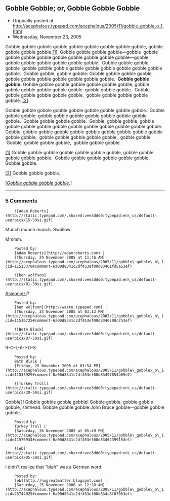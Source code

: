 ## Gobble Gobble; or, Gobble Gobble Gobble

 * Originally posted at http://acephalous.typepad.com/acephalous/2005/11/gobble_gobble_o_1.html
 * Wednesday, November 23, 2005



Gobble gobble gobble gobble gobble gobble gobble gobble gobble, gobble gobble gobble gobble.[[1]](#1)  Gobble gobble gobble gobble—gobble  gobble gobble gobble gobble gobble gobble gobble gobble gobble—gobble  gobble gobble gobble gobble gobble gobble.  Gobble gobble gobble, gobble  gobble gobble gobble gobble gobble gobble gobble gobble gobble gobble.  Gobble gobble, gobble gobble:
Gobble gobble gobble gobble  gobble gobble gobble gobble gobble gobble gobble.  **Gobble gobble gobble.** Gobble gobble gobble gobble gobble gobble gobble, gobble  gobble gobble gobble gobble gobble  gobble gobble gobble.  Gobble gobble gobble gobble gobble gobble,  gobble gobble gobble gobble gobble. [[2]](#2)

Gobble gobble gobble gobble gobble gobble gobble gobble gobble.  Gobble gobble gobble: gobble gobble gobble gobble gobble gobble gobble gobble.  Gobble gobble gobble gobble.  Gobble, gobble gobble, gobble gobble gobble gobble gobble gobble gobble gobble gobble gobble gobble.  Gobble  gobble gobble gobble gobble gobble gobble gobble gobble gobble gobble gobble;  gobble gobble gobble gobble gobble,  gobble gobble.   Gobble  gobble gobble gobble,  gobble gobble gobble.

[[1]]() Gobble gobble gobble gobble gobble gobble gobble, gobble gobble gobble gobble gobble.  Gobble gobble gobble gobble gobble gobble.  Gobble gobble.  

[[2]]() Gobble gobble gobble.

[[_Gobble gobble gobble gobble_](http://nogreatmatter.blogspot.com/2005/11/blah-blah-blah-blah.html).]

		

* * *

### 5 Comments 

		

                
[]()

	

		![Adam Roberts](http://static.typepad.com/.shared:vee3ddd0:typepad:en\_us/default-userpics/15-50si.gif)
	

	

		

Munch munch munch.  Swallow.  

Mmmm.

	

		Posted by:
		[Adam Roberts](http://adamroberts.com) |
		[Thursday, 24 November 2005 at 11:46 AM](http://acephalous.typepad.com/acephalous/2005/11/gobble\_gobble\_o\_1.html?cid=11513370#comment-6a00d8341c2df453ef00d83461fd5a53ef)

[]()

	

		![ben wolfson](http://static.typepad.com/.shared:vee3ddd0:typepad:en\_us/default-userpics/01-50si.gif)
	

	

		

[Asieoniezi](http://web.syr.edu/~rsholmes/doctroid/asieoniezi.html)?

	

		Posted by:
		[ben wolfson](http://waste.typepad.com) |
		[Thursday, 24 November 2005 at 03:13 PM](http://acephalous.typepad.com/acephalous/2005/11/gobble\_gobble\_o\_1.html?cid=11516725#comment-6a00d8341c2df453ef00d8346200c753ef)

[]()

	

		![Beth Black](http://static.typepad.com/.shared:vee3ddd0:typepad:en\_us/default-userpics/07-50si.gif)
	

	

		

R-O-L-A-I-D-S

	

		Posted by:
		Beth Black |
		[Friday, 25 November 2005 at 01:54 PM](http://acephalous.typepad.com/acephalous/2005/11/gobble\_gobble\_o\_1.html?cid=11535929#comment-6a00d8341c2df453ef00d83497854b69e2)

[]()

	

		![Turkey Troll](http://static.typepad.com/.shared:vee3ddd0:typepad:en\_us/default-userpics/20-50si.gif)
	

	

		

Gobble?!  Gobble gobble gobble gobble!  Gobble gobble, gobble gobble gobble, shithead.  Gobble gobble gobble John Bruce gobble--gobble gobble gobble...

	

		Posted by:
		Turkey Troll |
		[Saturday, 26 November 2005 at 05:49 PM](http://acephalous.typepad.com/acephalous/2005/11/gobble\_gobble\_o\_1.html?cid=11576934#comment-6a00d8341c2df453ef00d83462399153ef)

[]()

	

		![eb](http://static.typepad.com/.shared:vee3ddd0:typepad:en\_us/default-userpics/05-50si.gif)
	

	

		

I didn't realize that "blah" was a German word.

	

		Posted by:
		[eb](http://nogreatmatter.blogspot.com) |
		[Saturday, 25 November 2006 at 12:28 AM](http://acephalous.typepad.com/acephalous/2005/11/gobble\_gobble\_o\_1.html?cid=25744925#comment-6a00d8341c2df453ef00d834c8f07053ef)

		

        